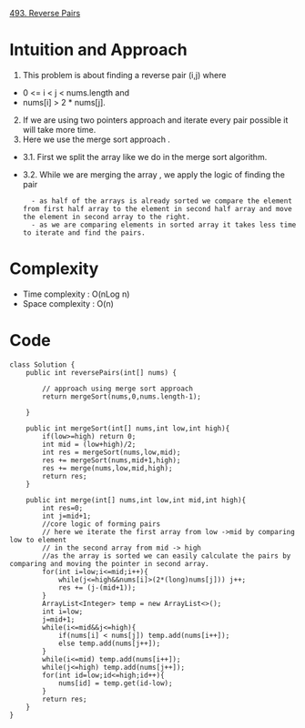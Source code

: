 [493. Reverse Pairs](https://leetcode.com/problems/reverse-pairs/)

# Intuition and Approach

1. This problem is about finding a reverse pair (i,j) where 
 - 0 <= i < j < nums.length and
 - nums[i] > 2 * nums[j].
2. If we are using two pointers approach and iterate every pair possible it will take more time.
3. Here we use the merge sort approach .
- 3.1. First we split the array like we do in the merge sort algorithm.
- 3.2. While we are merging the array , we apply the logic of finding the pair 

        - as half of the arrays is already sorted we compare the element from first half array to the element in second half array and move the element in second array to the right.
        - as we are comparing elements in sorted array it takes less time to iterate and find the pairs.

# Complexity

- Time complexity : O(nLog n)
- Space complexity : O(n)

# Code 
```
class Solution {
    public int reversePairs(int[] nums) {

        // approach using merge sort approach
        return mergeSort(nums,0,nums.length-1);

    }

    public int mergeSort(int[] nums,int low,int high){
        if(low>=high) return 0;
        int mid = (low+high)/2;
        int res = mergeSort(nums,low,mid);
        res += mergeSort(nums,mid+1,high);
        res += merge(nums,low,mid,high);
        return res;
    }

    public int merge(int[] nums,int low,int mid,int high){
        int res=0;
        int j=mid+1;
        //core logic of forming pairs
        // here we iterate the first array from low ->mid by comparing low to element
        // in the second array from mid -> high
        //as the array is sorted we can easily calculate the pairs by comparing and moving the pointer in second array.
        for(int i=low;i<=mid;i++){
            while(j<=high&&nums[i]>(2*(long)nums[j])) j++;
            res += (j-(mid+1));
        }
        ArrayList<Integer> temp = new ArrayList<>();
        int i=low;
        j=mid+1;
        while(i<=mid&&j<=high){
            if(nums[i] < nums[j]) temp.add(nums[i++]);
            else temp.add(nums[j++]);
        }
        while(i<=mid) temp.add(nums[i++]);
        while(j<=high) temp.add(nums[j++]);
        for(int id=low;id<=high;id++){
            nums[id] = temp.get(id-low);
        }
        return res;
    }
}